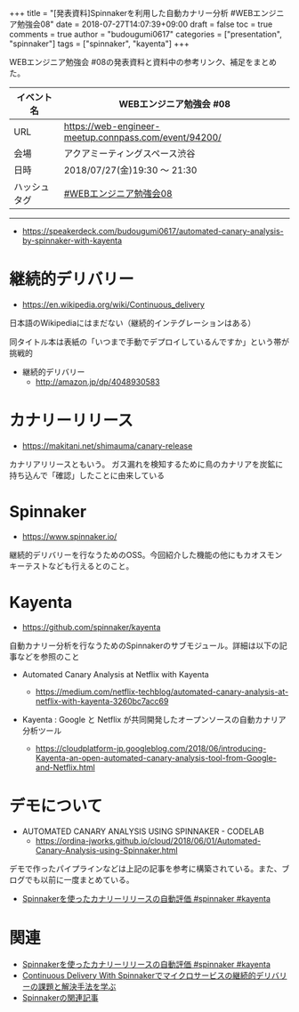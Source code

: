 +++
title = "[発表資料]Spinnakerを利用した自動カナリー分析 #WEBエンジニア勉強会08"
date = 2018-07-27T14:07:39+09:00
draft = false
toc = true
comments = true
author = "budougumi0617"
categories = ["presentation", "spinnaker"]
tags = ["spinnaker", "kayenta"]
+++


WEBエンジニア勉強会 #08の発表資料と資料中の参考リンク、補足をまとめた。

<!--more-->

|イベント名|WEBエンジニア勉強会 #08|
|---|---|
|URL|https://web-engineer-meetup.connpass.com/event/94200/|
|会場|アクアミーティングスペース渋谷|
|日時|2018/07/27(金)19:30 〜 21:30|
|ハッシュタグ| [#WEBエンジニア勉強会08](https://twitter.com/hashtag/WEB%E3%82%A8%E3%83%B3%E3%82%B8%E3%83%8B%E3%82%A2%E5%8B%89%E5%BC%B7%E4%BC%9A08)|


---

- https://speakerdeck.com/budougumi0617/automated-canary-analysis-by-spinnaker-with-kayenta

<script async class="speakerdeck-embed" data-id="06d9e5ce9eb345cea57e6b81ff54537b" data-ratio="1.77777777777778" src="//speakerdeck.com/assets/embed.js"></script>

# 継続的デリバリー
- https://en.wikipedia.org/wiki/Continuous_delivery

日本語のWikipediaにはまだない（継続的インテグレーションはある）

同タイトル本は表紙の「いつまで手動でデプロイしているんですか」という帯が挑戦的

- 継続的デリバリー
  - http://amazon.jp/dp/4048930583

# カナリーリリース
- https://makitani.net/shimauma/canary-release

カナリアリリースともいう。
ガス漏れを検知するために鳥のカナリアを炭鉱に持ち込んで「確認」したことに由来している

# Spinnaker
- https://www.spinnaker.io/

継続的デリバリーを行なうためのOSS。今回紹介した機能の他にもカオスモンキーテストなども行えるとのこと。

# Kayenta
- https://github.com/spinnaker/kayenta

自動カナリー分析を行なうためのSpinnakerのサブモジュール。詳細は以下の記事などを参照のこと

- Automated Canary Analysis at Netflix with Kayenta
  - https://medium.com/netflix-techblog/automated-canary-analysis-at-netflix-with-kayenta-3260bc7acc69

- Kayenta : Google と Netflix が共同開発したオープンソースの自動カナリア分析ツール
  - https://cloudplatform-jp.googleblog.com/2018/06/introducing-Kayenta-an-open-automated-canary-analysis-tool-from-Google-and-Netflix.html

# デモについて
- AUTOMATED CANARY ANALYSIS USING SPINNAKER - CODELAB
  - https://ordina-jworks.github.io/cloud/2018/06/01/Automated-Canary-Analysis-using-Spinnaker.html
  
デモで作ったパイプラインなどは上記の記事を参考に構築されている。また、ブログでも以前に一度まとめている。

- [Spinnakerを使ったカナリーリリースの自動評価 #spinnaker #kayenta](/2018/06/29/get-started-auto-canary-analysis-by-spinnaker-with-kayenta/)

# 関連
- [Spinnakerを使ったカナリーリリースの自動評価 #spinnaker #kayenta](/2018/06/29/get-started-auto-canary-analysis-by-spinnaker-with-kayenta/)
- [Continuous Delivery With Spinnakerでマイクロサービスの継続的デリバリーの課題と解決手法を学ぶ](/2018/06/14/review-continuous-delivery-with-spinnaker/)
- [Spinnakerの関連記事](/categories/spinnaker/)
